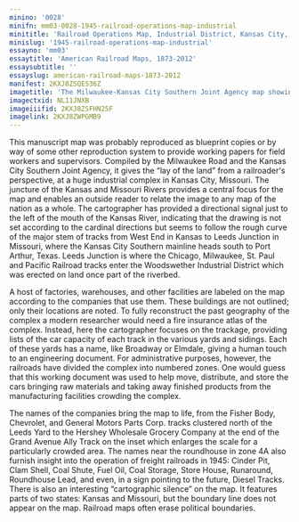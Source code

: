 ```yaml
---
minino: '0028'
minifn: mm03-0028-1945-railroad-operations-map-industrial
minititle: 'Railroad Operations Map, Industrial District, Kansas City, 1945'
minislug: '1945-railroad-operations-map-industrial'
essayno: 'mm03'
essaytitle: 'American Railroad Maps, 1873-2012'
essaysubtitle: ''
essayslug: american-railroad-maps-1873-2012
manifest: 2KXJ8ZSQES36Z
imagetitle: 'The Milwaukee-Kansas City Southern Joint Agency map showing tracks from West End to Leeds'
imagectxid: NL11JNXB
imageiiifid: 2KXJ8ZSFHN25F
imagelink: 2KXJ8ZWPGMB9
---
```

This manuscript map was probably reproduced as blueprint copies or by way of some other reproduction system to provide working papers for field workers and supervisors. Compiled by the Milwaukee Road and the Kansas City Southern Joint Agency, it gives the “lay of the land” from a railroader's perspective, at a huge industrial complex in Kansas City, Missouri. The juncture of the Kansas and Missouri Rivers provides a central focus for the map and enables an outside reader to relate the image to any map of the nation as a whole. The cartographer has provided a directional signal just to the left of the mouth of the Kansas River, indicating that the drawing is not set according to the cardinal directions but seems to follow the rough curve of the major stem of tracks from West End in Kansas to Leeds Junction in Missouri, where the Kansas City Southern mainline heads south to Port Arthur, Texas. Leeds Junction is where the Chicago, Milwaukee, St. Paul and Pacific Railroad tracks enter the Woodswether Industrial District which was erected on land once part of the riverbed. 

A host of factories, warehouses, and other facilities are labeled on the map according to the companies that use them. These buildings are not outlined; only their locations are noted. To fully reconstruct the past geography of the complex a modern researcher would need a fire insurance atlas of the complex. Instead, here the cartographer focuses on the trackage, providing lists of the car capacity of each track in the various yards and sidings. Each of these yards has a name, like Broadway or Elmdale, giving a human touch to an engineering document. For administrative purposes, however, the railroads have divided the complex into numbered zones. One would guess that this working document was used to help move, distribute, and store the cars bringing raw materials and taking away finished products from the manufacturing facilities crowding the complex. 

The names of the companies bring the map to life, from the Fisher Body, Chevrolet, and General Motors Parts Corp. tracks clustered north of the Leeds Yard to the Hershey Wholesale Grocery Company at the end of the Grand Avenue Ally Track on the inset which enlarges the scale for a particularly crowded area. The names near the roundhouse in zone 4A also furnish insight into the operation of freight railroads in 1945: Cinder Pit, Clam Shell, Coal Shute, Fuel Oil, Coal Storage, Store House, Runaround, Roundhouse Lead, and even, in a sign pointing to the future, Diesel Tracks. There is also an interesting “cartographic silence” on the map. It features parts of two states: Kansas and Missouri, but the boundary line does not appear on the map. Railroad maps often erase political boundaries. 

